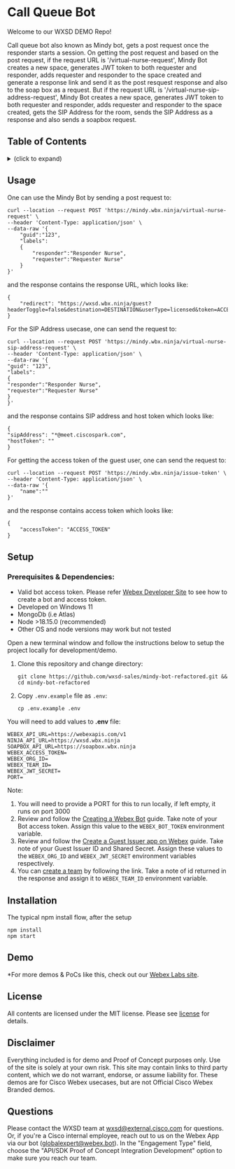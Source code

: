 # Call Queue Bot

Welcome to our WXSD DEMO Repo! <!-- Keep this here --> 

Call queue bot also known as Mindy bot, gets a post request once the responder starts a session. On getting the post request and based on the post request, if the request URL is '/virtual-nurse-request', Mindy Bot creates a new space, generates JWT token to both requester and responder, adds requester and responder to the space created and generate a response link and send it as the post resquest response and also to the soap box as a request. But if the request URL is '/virtual-nurse-sip-address-request', Mindy Bot creates a new space, generates JWT token to both requester and responder, adds requester and responder to the space created, gets the SIP Address for the room, sends the SIP Address as a response and also sends a soapbox request.

## Table of Contents

<!-- ⛔️ MD-MAGIC-EXAMPLE:START (TOC:collapse=true&collapseText=Click to expand) -->
<details>
<summary>(click to expand)</summary>
    
  * [Usage](#usage)
  * [Setup](#setup)
  * [Installation](#installation)
  * [Demo](#demo)
  * [License](#license)  
  * [Disclaimer](#disclaimer)
  * [Questions](#questions)

</details>
<!-- ⛔️ MD-MAGIC-EXAMPLE:END -->

## Usage

One can use the Mindy Bot by sending a post request to:

```
curl --location --request POST 'https://mindy.wbx.ninja/virtual-nurse-request' \
--header 'Content-Type: application/json' \
--data-raw '{
    "guid":"123",
    "labels":
    {
        "responder":"Responder Nurse",
        "requester":"Requester Nurse"
    }
}'
```

and the response contains the response URL, which looks like:

```
{
    "redirect": "https://wxsd.wbx.ninja/guest?headerToggle=false&destination=DESTINATION&userType=licensed&token=ACCESS_TOKEN"
}

```
For the SIP Address usecase, one can send the request to:

```
curl --location --request POST 'https://mindy.wbx.ninja/virtual-nurse-sip-address-request' \
--header 'Content-Type: application/json' \
--data-raw '{
"guid": "123",
"labels":
{
"responder":"Responder Nurse",
"requester":"Requester Nurse"
}
}'
```

and the response contains SIP address and host token which looks like:

```
{
"sipAddress": "*@meet.ciscospark.com",
"hostToken": ""
}
```
For getting the access token of the guest user, one can send the request to:

```
curl --location --request POST 'https://mindy.wbx.ninja/issue-token' \
--header 'Content-Type: application/json' \
--data-raw '{
    "name":""
}' 
```

and the response contains access token which looks like:

```
{
    "accessToken": "ACCESS_TOKEN"
}
```


## Setup

### Prerequisites & Dependencies:

- Valid bot access token. Please refer [Webex Developer Site](https://developer.webex.com/docs/bots#creating-a-webex-bot) to see how to create a bot and access token.
- Developed on Windows 11
- MongoDb (i.e Atlas)
- Node >18.15.0 (recommended)
- Other OS and node versions may work but not tested


Open a new terminal window and follow the instructions below to setup the project locally for development/demo.

1. Clone this repository and change directory:

   ```
   git clone https://github.com/wxsd-sales/mindy-bot-refactored.git && cd mindy-bot-refactored
   ```

2. Copy `.env.example` file as `.env`:
   ```
   cp .env.example .env
   ```

You will need to add values to **.env** file:

```
WEBEX_API_URL=https://webexapis.com/v1
NINJA_API_URL=https://wxsd.wbx.ninja
SOAPBOX_API_URL=https://soapbox.wbx.ninja
WEBEX_ACCESS_TOKEN=
WEBEX_ORG_ID=
WEBEX_TEAM_ID=
WEBEX_JWT_SECRET=
PORT=
```
Note:

1. You will need to provide a PORT for this to run locally, if left empty, it runs on port 3000
2. Review and follow the [Creating a Webex Bot](https://developer.webex.com/docs/bots#creating-a-webex-bot) guide.
   Take note of your Bot access token. Assign this value to the `WEBEX_BOT_TOKEN` environment variable.
3. Review and follow the [Create a Guest Issuer app on Webex](https://developer.webex.com/docs/guest-issuer#guest-issuer-app) guide.
   Take note of your Guest Issuer ID and Shared Secret. Assign these values to the `WEBEX_ORG_ID`
   and `WEBEX_JWT_SECRET` environment variables respectively.
4. You can [create a team](https://developer.webex.com/docs/api/v1/teams/create-a-team) by following the link. Take a note of id returned in the response and assign it to `WEBEX_TEAM_ID` environment variable.

## Installation

The typical npm install flow, after the setup

```
npm install
npm start
```
## Demo

\*For more demos & PoCs like this, check out our [Webex Labs site](https://collabtoolbox.cisco.com/webex-labs).

## License

All contents are licensed under the MIT license. Please see [license](LICENSE) for details.

## Disclaimer

Everything included is for demo and Proof of Concept purposes only. Use of the site is solely at your own risk. This site may contain links to third party content, which we do not warrant, endorse, or assume liability for. These demos are for Cisco Webex usecases, but are not Official Cisco Webex Branded demos.

## Questions

Please contact the WXSD team at [wxsd@external.cisco.com](mailto:wxsd@external.cisco.com?subject=call-queue-bot) for questions. Or, if you're a Cisco internal employee, reach out to us on the Webex App via our bot (globalexpert@webex.bot). In the "Engagement Type" field, choose the "API/SDK Proof of Concept Integration Development" option to make sure you reach our team.
